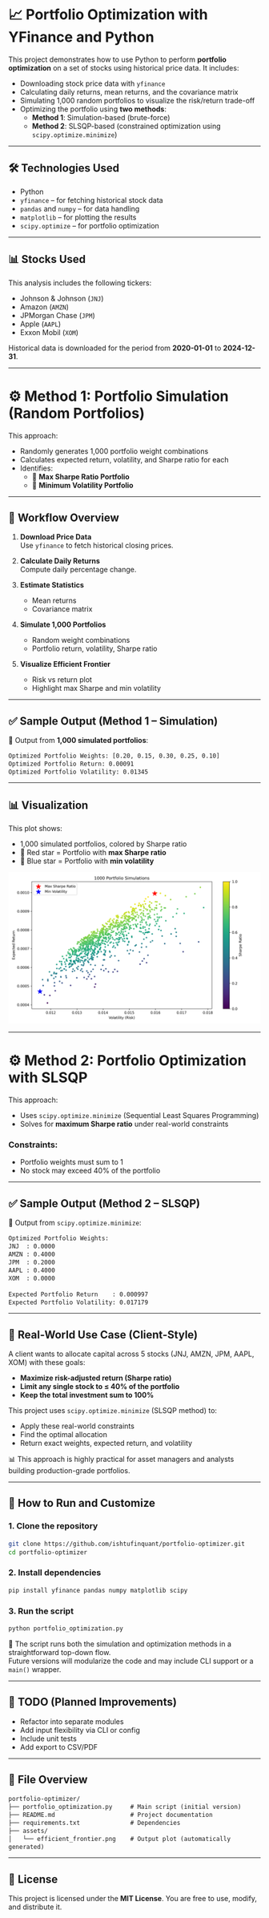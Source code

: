 # 📈 Portfolio Optimization with YFinance and Python

This project demonstrates how to use Python to perform **portfolio optimization** on a set of stocks using historical price data. It includes:

- Downloading stock price data with `yfinance`
- Calculating daily returns, mean returns, and the covariance matrix
- Simulating 1,000 random portfolios to visualize the risk/return trade-off
- Optimizing the portfolio using **two methods**:
  - **Method 1**: Simulation-based (brute-force)
  - **Method 2**: SLSQP-based (constrained optimization using `scipy.optimize.minimize`)

---

## 🛠️ Technologies Used

- Python
- `yfinance` – for fetching historical stock data
- `pandas` and `numpy` – for data handling
- `matplotlib` – for plotting the results
- `scipy.optimize` – for portfolio optimization

---

## 📊 Stocks Used

This analysis includes the following tickers:

- Johnson & Johnson (`JNJ`)
- Amazon (`AMZN`)
- JPMorgan Chase (`JPM`)
- Apple (`AAPL`)
- Exxon Mobil (`XOM`)

Historical data is downloaded for the period from **2020-01-01** to **2024-12-31**.

---

# ⚙️ Method 1: Portfolio Simulation (Random Portfolios)

This approach:
- Randomly generates 1,000 portfolio weight combinations
- Calculates expected return, volatility, and Sharpe ratio for each
- Identifies:
  - 📍 **Max Sharpe Ratio Portfolio**
  - 📍 **Minimum Volatility Portfolio**

---

## 🔄 Workflow Overview

1. **Download Price Data**  
   Use `yfinance` to fetch historical closing prices.

2. **Calculate Daily Returns**  
   Compute daily percentage change.

3. **Estimate Statistics**  
   - Mean returns  
   - Covariance matrix

4. **Simulate 1,000 Portfolios**  
   - Random weight combinations  
   - Portfolio return, volatility, Sharpe ratio

5. **Visualize Efficient Frontier**  
   - Risk vs return plot  
   - Highlight max Sharpe and min volatility

---

## ✅ Sample Output (Method 1 – Simulation)

📌 Output from **1,000 simulated portfolios**:

```
Optimized Portfolio Weights: [0.20, 0.15, 0.30, 0.25, 0.10]
Optimized Portfolio Return: 0.00091
Optimized Portfolio Volatility: 0.01345
```

---

## 📊 Visualization

This plot shows:

- 1,000 simulated portfolios, colored by Sharpe ratio  
- 🔴 Red star = Portfolio with **max Sharpe ratio**  
- 🔵 Blue star = Portfolio with **min volatility**

![Efficient Frontier](assets/efficient_frontier.png)

---

# ⚙️ Method 2: Portfolio Optimization with SLSQP

This approach:
- Uses `scipy.optimize.minimize` (Sequential Least Squares Programming)  
- Solves for **maximum Sharpe ratio** under real-world constraints

### Constraints:
- Portfolio weights must sum to 1  
- No stock may exceed 40% of the portfolio

---

## ✅ Sample Output (Method 2 – SLSQP)

📌 Output from `scipy.optimize.minimize`:

```
Optimized Portfolio Weights:
JNJ  : 0.0000
AMZN : 0.4000
JPM  : 0.2000
AAPL : 0.4000
XOM  : 0.0000

Expected Portfolio Return    : 0.000997
Expected Portfolio Volatility: 0.017179
```

---

## 👤 Real-World Use Case (Client-Style)

A client wants to allocate capital across 5 stocks (JNJ, AMZN, JPM, AAPL, XOM) with these goals:

- **Maximize risk-adjusted return (Sharpe ratio)**
- **Limit any single stock to ≤ 40% of the portfolio**
- **Keep the total investment sum to 100%**

This project uses `scipy.optimize.minimize` (SLSQP method) to:

- Apply these real-world constraints
- Find the optimal allocation
- Return exact weights, expected return, and volatility

📊 This approach is highly practical for asset managers and analysts building production-grade portfolios.

---

## 🚀 How to Run and Customize

### 1. Clone the repository

```bash
git clone https://github.com/ishtufinquant/portfolio-optimizer.git
cd portfolio-optimizer
```

### 2. Install dependencies

```bash
pip install yfinance pandas numpy matplotlib scipy
```

### 3. Run the script

```bash
python portfolio_optimization.py
```

📌 The script runs both the simulation and optimization methods in a straightforward top-down flow.  
Future versions will modularize the code and may include CLI support or a `main()` wrapper.

---

## 🔧 TODO (Planned Improvements)

- Refactor into separate modules  
- Add input flexibility via CLI or config  
- Include unit tests  
- Add export to CSV/PDF

---

## 📁 File Overview

```
portfolio-optimizer/
├── portfolio_optimization.py     # Main script (initial version)
├── README.md                     # Project documentation
├── requirements.txt              # Dependencies
├── assets/
│   └── efficient_frontier.png    # Output plot (automatically generated)
```

---

## 📄 License

This project is licensed under the **MIT License**. You are free to use, modify, and distribute it.
